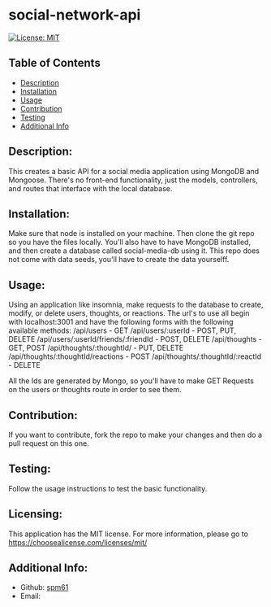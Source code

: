 # social-network-api

  [![License: MIT](https://img.shields.io/badge/License-MIT-yellow.svg)](https://opensource.org/licenses/MIT)

  ## Table of Contents 
  - [Description](#description)
  - [Installation](#installation)
  - [Usage](#usage)
  - [Contribution](#contribution)
  - [Testing](#testing)
  - [Additional Info](#additional-info)

  ## Description:
  This creates a basic API for a social media application using MongoDB and Mongoose.  There's no front-end functionality, just the models, controllers, and routes that interface with the local database.

  ## Installation:
  Make sure that node is installed on your machine.  Then clone the git repo so you have the files locally.  You'll also have to have MongoDB installed, and then create a database called social-media-db using it.  This repo does not come with data seeds, you'll have to create the data yourselff.

  ## Usage:
  Using an application like insomnia, make requests to the database to create, modify, or delete users, thoughts, or reactions.
  The url's to use all begin with localhost:3001 and have the following forms with the following available methods:
  /api/users - GET
  /api/users/:userId - POST, PUT, DELETE
  /api/users/:userId/friends/:friendId - POST, DELETE
  /api/thoughts - GET, POST
  /api/thoughts/:thoughtId/ - PUT, DELETE
  /api/thoughts/:thoughtId/reactions - POST
  /api/thoughts/:thoughtId/:reactId - DELETE

  All the Ids are generated by Mongo, so you'll have to make GET Requests on the users or thoughts route in order to see them.  

  ## Contribution:
  If you want to contribute, fork the repo to make your changes and then do a pull request on this one.

  ## Testing:
  Follow the usage instructions to test the basic functionality. 

  ## Licensing:
  This application has the MIT license.
  For more information, please go to 
  https://choosealicense.com/licenses/mit/

  ## Additional Info:
  - Github: [spm61](https://github.com/spm61)
  - Email: 